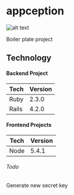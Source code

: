# appception
![alt text](https://imgflip.com/readImage?iid=153238 "because inception")

Boiler plate project

## Technology

#### Backend Project

| Tech | Version |
|---|---|
| Ruby | 2.3.0 |
| Rails | 4.2.0 |

#### Frontend Projects

| Tech | Version |
|---|---|
| Node | 5.4.1 |


###### Todo

Generate new secret key
